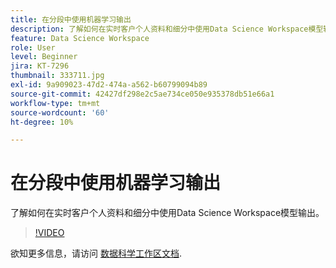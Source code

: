 ```yaml
---
title: 在分段中使用机器学习输出
description: 了解如何在实时客户个人资料和细分中使用Data Science Workspace模型输出。
feature: Data Science Workspace
role: User
level: Beginner
jira: KT-7296
thumbnail: 333711.jpg
exl-id: 9a909023-47d2-474a-a562-b60799094b89
source-git-commit: 42427df298e2c5ae734ce050e935378db51e66a1
workflow-type: tm+mt
source-wordcount: '60'
ht-degree: 10%

---
```


# 在分段中使用机器学习输出

了解如何在实时客户个人资料和细分中使用Data Science Workspace模型输出。

>[!VIDEO](https://video.tv.adobe.com/v/333711)

欲知更多信息，请访问 [数据科学工作区文档](https://experienceleague.adobe.com/docs/experience-platform/data-science-workspace/home.html?lang=zh-Hans).
